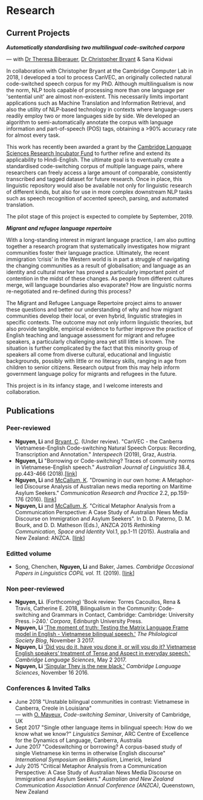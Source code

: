 # Research
## Current Projects
**_Automatically standardising two multilingual code-switched corpora_** 

— with [Dr Theresa Biberauer](https://www.mml.cam.ac.uk/dr-theresa-biberauer),  [Dr Christopher Bryant](https://www.cl.cam.ac.uk/~cjb255/) & Sana Kidwai

In collaboration with Christopher Bryant at the Cambridge Computer Lab in 2018, I developed a tool to process CanVEC, an originally collected natural code-switched speech corpus for my PhD. Although multilingualism is now the norm, NLP tools capable of processing more than one language per 'sentential unit' are almost non-existent. This necessarily limits important applications such as Machine Translation and Information Retrieval, and also the utility of NLP-based technology in contexts where language-users readily employ two or more languages side by side. We developed an algorithm to semi-automatically annotate the corpus with language information and part-of-speech (POS) tags, obtaining a >90% accuracy rate for almost every task. 

This work has recently been awarded a grant by the [Cambridge Language Sciences Research Incubator Fund](https://www.languagesciences.cam.ac.uk/funding/language-sciences-research-incubator-fund) to further refine and extend its applicability to Hindi-English. The ultimate goal is to eventually create a standardised code-switching corpus of multiple language pairs, where researchers can freely access a large amount of comparable, consistently transcribed and tagged dataset for future research. Once in place, this linguistic repository would also be available not only for linguistic research of different kinds, but also for use in more complex downstream NLP tasks such as speech recognition of accented speech, parsing, and automated translation.

The pilot stage of this project is expected to complete by September, 2019. 

**_Migrant and refugee language repertoire_** 

With a long-standing interest in migrant language practice, I am also putting together a research program that systematically investigates how migrant communities foster their language practice. Ultimately, the recent immigration ‘crisis’ in the Western world is in part a struggle of navigating the changing communities as a result of globalisation; and language as an identity and cultural marker has proved a particularly important point of contention in the midst of these changes. As people from different cultures merge, will language boundaries also evaporate? How are linguistic norms re-negotiated and re-defined during this process? 

The Migrant and Refugee Language Repertoire project aims to answer these questions and better our understanding of why and how migrant communities develop their local, or even hybrid, linguistic strategies in specific contexts. The outcome may not only inform linguistic theories, but also provide tangible, empirical evidence to further improve the practice of English teaching and language assessment for migrant and refugee speakers, a particularly challenging area yet still little is known. The situation is further complicated by the fact that this minority group of speakers all come from diverse cultural, educational and linguistic backgrounds, possibly with little or no literacy skills, ranging in age from children to senior citizens. Research output from this may help inform government language policy for migrants and refugees in the future. 

This project is in its infancy stage, and I welcome interests and collaboration. 

## Publications

### Peer-reviewed

+ **Nguyen, Li** and [Bryant, C](https://www.cl.cam.ac.uk/~cjb255/). (Under review). "CanVEC - the Canberra Vietnamese-English Code-switching Natural Speech Corpus: Recording, Transcription and Annotation." *Interspeech* (2019), Graz, Austria. 
+ **Nguyen, Li** "Borrowing or Code-switching? Traces of community norms in Vietnamese-English speech." *Australian Journal of Linguistics* 38.4, pp.443-466 (2018).[[link](https://www.tandfonline.com/doi/abs/10.1080/07268602.2018.1510727)] 
+ **Nguyen, Li** and [McCallum, K](https://www.canberra.edu.au/about-uc/faculties/arts-design/courses/communications-staff/media-and-public-affairs/mccallum-kerry). "Drowning in our own home: A Metaphor-led Discourse Analysis of Australian news media reporting on Maritime Asylum Seekers." *Communication Research and Practice* 2.2, pp.159-176 (2016). [[link](https://www.tandfonline.com/doi/abs/10.1080/22041451.2016.1188229)]
+ **Nguyen, Li** and [McCallum, K](https://www.canberra.edu.au/about-uc/faculties/arts-design/courses/communications-staff/media-and-public-affairs/mccallum-kerry). "Critical Metaphor Analysis from a Communication Perspective: A Case Study of Australian News Media Discourse on Immigration and Asylum Seekers". In D. D. Paterno, D. M. Bourk, and D. D. Matheson (Eds.), ANZCA 2015 *Rethinking Communication, Space and Identity* Vol.1, pp.1-11 (2015). Australia and New Zealand: ANZCA. [[link](https://www.anzca.net/documents/2015-conf-papers/853-anzca15-nguyen-mccallum/file.html)]

### Editted volume 

+ Song, Chenchen, **Nguyen, Li** and Baker, James. *Cambridge Occasional Papers in Linguistics COPiL vol. 11.* (2019). [[link](http://www.ling.cam.ac.uk/COPIL/archive.html)]

### Non peer-reviewed

+ **Nguyen, Li**. (Forthcoming) 'Book review:  Torres Cacoullos, Rena & Travis, Catherine E. 2018, Bilingualism in the Community: Code-switching and Grammars in Contact, Cambridge: Cambridge: University Press. i-240.' *Corpora*, Edinburgh University Press.  
+ **Nguyen, Li** ['The moment of truth: Testing the Matrix Language Frame model in English - Vietnamese bilingual speech.'](https://blog.philsoc.org.uk/2017/11/03/english-vietnamese-bilingualism/) *The Philological Society Blog*, November 3 2017. 
+ **Nguyen, Li** ['Did you do it, have you done it, or will you do it? Vietnamese English speakers’ treatment of Tense and Aspect in everyday speech.'](http://www.icge.co.uk/languagesciencesblog/?p=1498) *Cambridge Language Sciences*, May 2 2017.
+ **Nguyen, Li** ['Singular They is the new black.'](http://www.icge.co.uk/languagesciencesblog/?p=1371) *Cambridge Language Sciences*, November 16 2016.

### Conferences & Invited Talks

+ June 2018 "Unstable bilingual communities in contrast: Vietnamese in Canberra, Creole in Louisiana"  
— with [O. Mayeux](http://people.ds.cam.ac.uk/ofm23/about.html), *Code-switching Seminar*, University of Cambridge, UK
+ Sept 2017 "Single other language items in bilingual speech: How do we know what we know?"
*Linguistics Seminar*, ARC Centre of Excellence for the Dynamics of Language, Canberra, Australia
+ June 2017 "Codeswitching or borrowing? A corpus-based study of single Vietnamese kin terms in otherwise English discourse" 
*International Symposium on Bilingualism*, Limerick, Ireland
+ July 2015 "Critical Metaphor Analysis from a Communication Perspective: A Case Study of Australian News Media Discourse on Immigration and Asylum Seekers." 
*Australian and New Zealand Communication Association Annual Conference (ANZCA)*, Queenstown, New Zealand
